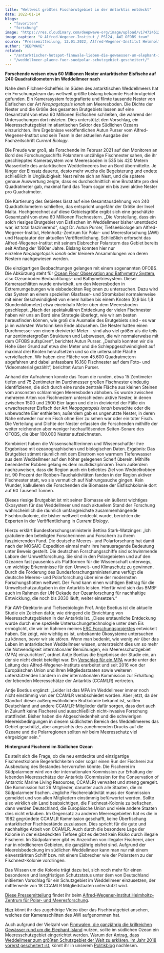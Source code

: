 ```yaml
---
title: "Weltweit größtes Fischbrutgebiet in der Antarktis entdeckt"
date: 2022-01-14
blogs: 
  - "favoriten"
  - "forschung"
image: "https://res.cloudinary.com/deepwave-org/image/upload/v1747245129/deepwave.org/Fischbrutgebiet_weddelmeer_antarktis_eisfisch.jpg"
image_caption: "© Alfred-Wegener-Institut / PS124, AWI OFOBS team"
source: "Pressemitteilung, 13.01.2022, Alfred-Wegener-Institut Helmholtz-Zentrum für Polar- und Meeresforschung"
author: "DEEPWAVE"
related: 
  - "/antarktischer-hotspot-finnwale-lieben-die-gewaesser-um-elephant-island/"
  - "/weddellmeer-plaene-fuer-suedpolar-schutzgebiet-gescheitert/"
---
```


**Forschende weisen etwa 60 Millionen Nester antarktischer Eisfische auf 240 Quadratkilometern im Weddellmeer nach**

Nahe dem Filchner-Schelfeis im Süden des antarktischen Weddellmeers hat ein Forschungsteam das weltweit größte bislang bekannte Fischbrutgebiet gefunden. Ein Kamerasystem fotografierte und filmte tausende Nester von Eisfischen der Art _Neopagetopsis ionah_ am Meeresboden. Die Dichte der Nester und die Größe des gesamten Brutgebiets lassen auf eine Gesamtzahl von etwa 60 Millionen Eisfischen schließen, die während der Untersuchungen dort nisteten. Dies unterstützt den Vorschlag, ein Meeresschutzgebiet im atlantischen Sektor des Südlichen Ozeans einzurichten. Ihre Ergebnisse veröffentlichen Autun Purser vom Alfred-Wegener-Institut und sein Team in der aktuellen Ausgabe der Fachzeitschrift _Current Biology_.

Die Freude war groß, als Forschende im Februar 2021 auf den Monitoren an Bord des Forschungsschiffs Polarstern unzählige Fischnester sahen, die ihr geschlepptes Kamerasystem vom Meeresboden in 535 bis 420 Metern Wassertiefe des antarktischen Weddellmeeres live an Bord übermittelte. Je länger der Einsatz dauerte, desto mehr wuchs die Begeisterung und endete schließlich in Ungläubigkeit: Nest reihte sich an Nest, und die spätere genaue Auswertung zeigte, dass es durchschnittlich eine Brutstätte pro drei Quadratmeter gab, maximal fand das Team sogar ein bis zwei aktive Nester pro Quadratmeter.

Die Kartierung des Gebietes lässt auf eine Gesamtausdehnung von 240 Quadratkilometern schließen, das entspricht ungefähr der Größe der Insel Malta. Hochgerechnet auf diese Gebietsgröße ergibt sich eine geschätzte Gesamtzahl von etwa 60 Millionen Fischnestern. „Die Vorstellung, dass ein solch riesiges Brutgebiet von Eisfischen im Weddellmeer bisher unentdeckt war, ist total faszinierend“, sagt Dr. Autun Purser, Tiefseebiologe am Alfred-Wegener-Institut, Helmholtz-Zentrum für Polar- und Meeresforschung (AWI) und Hauptautor der aktuellen Veröffentlichung. Schließlich erforscht das Alfred-Wegener-Institut mit seinem Eisbrecher Polarstern das Gebiet bereits seit Anfang der 1980er Jahre. Bislang konnten hier nur einzelne _Neopagetopsis ionah_ oder kleinere Ansammlungen von deren Nestern nachgewiesen werden.

Die einzigartigen Beobachtungen gelangen mit einem sogenannten OFOBS. Die Abkürzung steht für [Ocean Floor Observation and Bathymetry System](https://www.awi.de/forschung/biowissenschaften/tiefsee-oekologie-und-technologie/technologie/foto/videosysteme.html), also Ozeanboden Beobachtungs- und Bathymetriesystem. Dieser Kameraschlitten wurde entwickelt, um den Meeresboden in Extremumgebungen wie eisbedeckten Regionen zu untersuchen. Dazu wird das System an einem speziellen Glasfaser- und Stromkabel normalerweise mit einer Geschwindigkeit von einem halben bis einem Knoten (0,9 bis 1,8 Stundenkilometer) etwa eineinhalb Meter über dem Meeresboden geschleppt. „Nach der spektakulären Entdeckung der vielen Fischnester haben wir uns an Bord eine Strategie überlegt, wie wir am besten herausfinden können, wie groß die Ausmaße des Brutgebiets sind - es war ja im wahrsten Wortsinn kein Ende abzusehen. Die Nester hatten einen Durchmesser von einem dreiviertel Meter – sind also viel größer als die teils nur zentimetergroßen Strukturen und Lebewesen, die wir normalerweise mit dem OFOBS aufspüren“, berichtet Autun Purser. „Deshalb konnten wir die Höhe über Grund auf etwa drei Meter und die Schleppgeschwindigkeit auf maximal drei Knoten heraufsetzen und so die untersuchte Fläche vervielfachen. Wir haben eine Fläche von 45.600 Quadratmetern abgefahren und dabei unfassbare 16.160 Fischnester auf dem Foto- und Videomaterial gezählt“, berichtet Autun Purser.

Anhand der Aufnahmen konnte das Team die runden, etwa 15 Zentimeter tiefen und 75 Zentimeter im Durchmesser großen Fischnester eindeutig identifizieren, die sich durch eine runde zentrale Fläche aus kleinen Steinen vom ansonsten schlammigen Meeresboden abhoben. Es wurde zwischen mehreren Arten von Fischnestern unterschieden: aktive Nester, in denen zwischen 1500 und 2500 Eier lagen und die in dreiviertel der Fälle ein erwachsenerer Eisfisch der Art _Neopagetopsis ionah_ bewachte oder die unbewachte Eier enthielten; außerdem gab es ungenutzte Nester, in deren Nähe entweder nur ein Fisch ohne Eier zu sehen war oder ein toter Fisch. Die Verteilung und Dichte der Nester erfassten die Forschenden mithilfe der weiter reichenden aber weniger hochauflösenden Seiten-Sonare des OFOBS, die über 100.000 Nester aufzeichneten.

Kombiniert haben die Wissenschaftlerinnen und Wissenschaftler ihre Ergebnisse mit ozeanographischen und biologischen Daten. Ergebnis: Das Brutgebiet stimmt räumlich mit dem Einstrom von warmem Tiefenwasser aus dem Weddellmeer auf den höher gelegenen Schelf überein. Mithilfe besenderter Robben gelang es dem multidisziplinären Team außerdem nachzuweisen, dass die Region auch ein beliebtes Ziel von Weddellrobben ist. 90 Prozent der Robben-Tauchaktivitäten fanden in der Region aktiver Fischnester statt, wo sie vermutlich auf Nahrungssuche gingen. Kein Wunder, kalkulieren die Forschenden die Biomasse der Eisfischkolonie dort auf 60 Tausend Tonnen.

Dieses riesige Brutgebiet ist mit seiner Biomasse ein äußerst wichtiges Ökosystem für das Weddellmeer und nach aktuellem Stand der Forschung wahrscheinlich die räumlich umfangreichste zusammenhängende Fischbrutkolonie, die bisher weltweit entdeckt wurde, berichten die Experten in der Veröffentlichung in _Current Biology_.

Hierzu erklärt Bundesforschungsministerin Bettina Stark-Watzinger: „Ich gratuliere den beteiligten Forscherinnen und Forschern zu ihrem faszinierenden Fund. Die deutsche Meeres- und Polarforschung hat damit nach der MOSAIC-Expedition einmal mehr ihre herausragende Bedeutung unter Beweis gestellt. Die deutschen Forschungsschiffe sind schwimmende Labore der Umweltforschung. Sie sind in den Polargebieten und auf den Ozeanen fast pausenlos als Plattformen für die Wissenschaft unterwegs, um wichtige Erkenntnisse für den Umwelt- und Klimaschutz zu gewinnen. Durch die Förderung des Bundesforschungsministeriums verfügt die deutsche Meeres- und Polarforschung über eine der modernsten Forschungsflotten weltweit. Der Fund kann einen wichtigen Beitrag für die Umweltschutzaufgaben in der Antarktis leisten. Hierfür wird sich das BMBF auch im Rahmen der UN-Dekade der Ozeanforschung für nachhaltige Entwicklung, die noch bis 2030 läuft, weiter einsetzen.“

Für AWI-Direktorin und Tiefseebiologin Prof. Antje Boetius ist die aktuelle Studie ein Zeichen dafür, wie dringend die Einrichtung von Meeresschutzgebieten in der Antarktis ist. „Diese erstaunliche Entdeckung wurde durch eine spezielle Untersuchungstechnologie unter dem Eis ermöglicht, die wir im Rahmen meines [ERC Forschungsprojektes](https://www.awi.de/forschung/biowissenschaften/tiefsee-oekologie-und-technologie/wissenschaft/mikrobielle-gemeinschaften/abyss.html) entwickelt haben. Sie zeigt, wie wichtig es ist, unbekannte Ökosysteme untersuchen zu können, bevor wir sie stören. Wenn man bedenkt, wie wenig wir über das Leben im antarktischen Weddellmeer wissen, unterstreicht dies um so mehr die Notwendigkeit internationaler Bemühungen, ein Meeresschutzgebiet (MPA) einzurichten“, ordnet Antje Boetius die Ergebnisse der Studie ein, an der sie nicht direkt beteiligt war. Ein [Vorschlag für ein MPA](https://www.awi.de/ueber-uns/service/presse/presse-detailansicht/default-11d138e1cb.html) wurde unter der Leitung des Alfred-Wegener-Instituts erarbeitet und seit 2016 von der Europäischen Union und ihren Mitgliedsstaaten sowie weiteren unterstützenden Ländern in der internationalen Kommission zur Erhaltung der lebenden Meeresschätze der Antarktis (CCAMLR) vertreten.

Antje Boetius ergänzt: „Leider ist das MPA im Weddellmeer immer noch nicht einstimmig von der CCAMLR verabschiedet worden. Aber jetzt, da der Standort dieser außergewöhnlichen Brutkolonie bekannt ist, sollten Deutschland und andere CCAMLR-Mitglieder dafür sorgen, dass dort auch in Zukunft keine Fischerei und ausschließlich nicht-invasive Forschung stattfindet. Bisher haben die Abgeschiedenheit und die schwierigen Meereisbedingungen in diesem südlichsten Bereich des Weddellmeeres das Gebiet geschützt, aber angesichts des zunehmenden Drucks auf die Ozeane und die Polarregionen sollten wir beim Meeresschutz viel ehrgeiziger sein.“

**Hintergrund Fischerei im Südlichen Ozean**

Es stellt sich die Frage, ob die neu entdeckte und einzigartige Fischnestkolonie Begehrlichkeiten oder sogar einen Run der Fischerei zur Ausbeutung des Bestandes hervorrufen könnte. Die Fischerei im Südpolarmeer wird von der internationalen Kommission zur Erhaltung der lebenden Meeresschätze der Antarktis (Commission for the Conservation of Antarctic Marine Living Resources, CCAMLR) verwaltet und streng geregelt. Die Kommission hat 26 Mitglieder, darunter auch alle Staaten, die im Südpolarmeer fischen. Jegliche Fischereiaktivität muss der Kommission gemeldet und von allen Mitgliedern einstimmig befürwortet werden. Sollte also wirklich ein Land beabsichtigen, die Fischnest-Kolonie zu befischen, dann werden Deutschland, die Europäische Union und viele andere Staaten dies nicht erlauben. Im Gegensatz zu anderen Meeresgebieten hat es die in 1982 gegründete CCAMLR Kommission geschafft, keine Überfischung antarktischer Fischbestände zuzulassen. Dies spricht für die gute und nachhaltige Arbeit von CCAMLR. Auch durch die besondere Lage der Kolonie in der eisbedeckten Tiefsee gibt es derzeit kein Risiko durch illegale Fischerei. Im Südpolarmeer gibt es Anzeichen von illegaler Fischerei, aber nur in nördlicheren Gebieten, die ganzjährig eisfrei sind. Aufgrund der Meereisbedeckung im südlichen Weddellmeer kann man nur mit einem eisverstärkten Schiff bzw. mit einem Eisbrecher wie der Polarstern zu der Fischnest-Kolonie vordringen.

Das Wissen um die Kolonie trägt dazu bei, sich noch mehr für einen besonderen und langfristigen Schutzstatus unter dem von Deutschland initiierten Vorschlag für ein Schutzgebiet im Weddellmeer einzusetzen, der mittlerweile von 18 CCAMLR Mitgliedstaaten unterstützt wird.

[Diese Pressemitteilung](https://www.awi.de/ueber-uns/service/presse/presse-detailansicht/weltweit-groesstes-fischbrutgebiet-in-der-antarktis-entdeckt.html) findet ihr beim [Alfred-Wegener-Institut Helmholtz-Zentrum für Polar- und Meeresforschung](https://www.awi.de/).

[Hier](https://youtu.be/sqAlHxj4gPo) könnt ihr das zugehörige Video über das Fischbrutgebiet ansehen, welches der Kameraschlitten des AWI aufgenommen hat.

Auch aufgrund der Vielzahl von [Finnwalen, die ganzjährig die krillreichen Gewässer rund um die Elephant Island](https://www.deepwave.org/antarktischer-hotspot-finnwale-lieben-die-gewaesser-um-elephant-island/) nutzen, sollte im südlichen Ozean ein Meeresschutzgebiet eingerichtet werden. Warum der [Antrag, dass Weddellmeer zum größten Schutzgebiet der Welt zu erklären, im Jahr 2018 vorerst gescheitert ist](https://www.deepwave.org/weddellmeer-plaene-fuer-suedpolar-schutzgebiet-gescheitert/), könnt ihr in unserem [Politikblog](https://www.deepwave.org/blogs/politik/) nachlesen.

